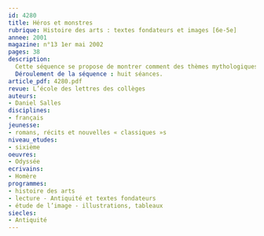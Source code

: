 ```yaml
---
id: 4280
title: Héros et monstres
rubrique: Histoire des arts : textes fondateurs et images [6e-5e] 
annee: 2001
magazine: n°13 1er mai 2002
pages: 38
description: 
  Cette séquence se propose de montrer comment des thèmes mythologiques développés dans les textes fondateurs ont été différemment interprétés par les artistes de l’Antiquité à nos jours. Il s’agit à la fois de faire découvrir la mythologie gréco-romaine et la permanence culturelle de certains mythes à travers le langage, l’art et la littérature de jeunesse, de s’approprier les textes fondateurs par l’image et l’oral, et de commencer à apprendre à lire des images qui ont une fonction narrative ou argumentative. Les grands thèmes mythiques de l’Antiquité ont été abondamment figurés par les peintres et les sculpteurs dès l’Antiquité et sans cesse réactivés au cours de l’histoire par les arts et la littérature. Cet article les aborde à travers la thématique des héros et des monstres, et étudie plus particulièrement l’épisode d’Ulysse et les Sirènes (d’un vase antique à un tableau moderne d’André Bauchant) et celui d’Hercule et l’Hydre de Lerne (d’un vase antique à un dessin de Plantu). L’étude des images est envisagée en liaison avec des activités de lecture de textes, mais également de vocabulaire et de recherche documentaire. La séquence se termine par l’écriture d’un texte narratif racontant l’épisode du lion de Némée.
  Déroulement de la séquence : huit séances.
article_pdf: 4280.pdf
revue: L’école des lettres des collèges
auteurs:
- Daniel Salles
disciplines:
- français
jeunesse:
- romans, récits et nouvelles « classiques »s
niveau_etudes:
- sixième
oeuvres:
- Odyssée
ecrivains:
- Homère
programmes:
- histoire des arts
- lecture - Antiquité et textes fondateurs
- étude de l’image - illustrations, tableaux
siecles:
- Antiquité
---
```

